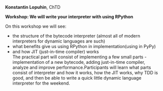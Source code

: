**Konstantin Lopuhin**, ChTD    

**Workshop: We will write your interpreter with using RPython**    

On this workshop we will see:    
  - the structure of the bytecode interpreter (almost all of modern interpreters for dynamic languages are such)    
  - what benefits give us using RPython in implementation(using in PyPy)    
  - and how JIT (just-in-time compiler) works    
The practical part will consist of implementing a few small parts - implementation of a new bytecode, adding just-in-time compiler, analyze and improve performance.Participants will learn what parts consist of interpreter and how it works, how the JIT works, why TDD is good, and then be able to write a quick little dynamic language interpreter for the weekend.    


